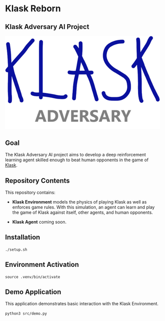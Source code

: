 # Klask Reborn
## Klask Adversary AI Project

![alt text](.github/KLASK_ADVERSARY_LOGO.png)

## Goal
The Klask Adversary AI project aims to develop a deep reinforcement learning agent skilled enough to beat human opponents in the game of [Klask](https://www.klaskgame.com/).

## Repository Contents

This repository contains:

- **Klask Environment** models the physics of playing Klask as well as enforces game rules. With this simulation, an agent can learn and play the game of Klask against itself, other agents, and human opponents.

- **Klask Agent** coming soon.

## Installation
`./setup.sh`

## Environment Activation
`source .venv/bin/activate`

## Demo Application
This application demonstrates basic interaction with the Klask Environment.

`python3 src/demo.py`
